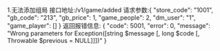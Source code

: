 1.无法添加组局
接口地址:/v1/game/added
请求参数:{
"store_code": "1001",
"gb_code": "213",
"gb_price": 1,
"game_people": 2,
"dm_user": "1",
"game_player": []
}
返回报错信息:
{
"code": 5001,
"error": 0,
"message": "Wrong parameters for Exception([string $message [, long $code [, Throwable $previous = NULL]]])"
}
